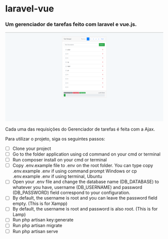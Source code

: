 # laravel-vue
### Um gerenciador de tarefas feito com laravel e vue.js.

![alt text](https://github.com/rafaelherbert/laravel-vue/blob/master/Captura%20de%20Tela%20(334).png)

Cada uma das requisições do Gerenciador de tarefas é feita com a Ajax.

Para utilizar o projeto, siga os seguintes passos:
 
- [ ] Clone your project
- [ ] Go to the folder application using cd command on your cmd or terminal
- [ ] Run composer install on your cmd or terminal
- [ ] Copy .env.example file to .env on the root folder. You can type copy .env.example .env if using command prompt Windows or cp .env.example .env if using terminal, Ubuntu
- [ ] Open your .env file and change the database name (DB_DATABASE) to whatever you have, username (DB_USERNAME) and password  (DB_PASSWORD) field correspond to your configuration.
- [ ] By default, the username is root and you can leave the password field empty. (This is for Xampp)
- [ ] By default, the username is root and password is also root. (This is for Lamp)
- [ ] Run php artisan key:generate
- [ ] Run php artisan migrate
- [ ] Run php artisan serve
